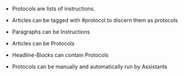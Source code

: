 - Protocols are lists of instructions.
- Articles can be tagged with \#protocol to discern them as protocols
- Paragraphs can be Instructions
- Articles can be Protocols
- Headline-Blocks can contain Protocols

- Protocols can be manually and automatically run by Assistants